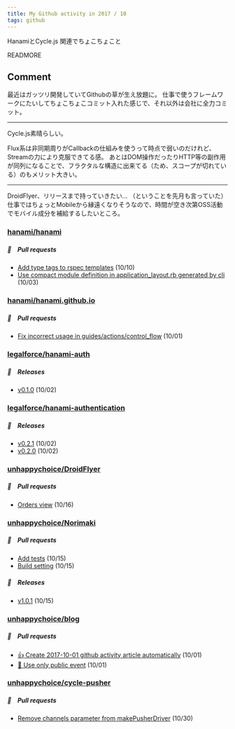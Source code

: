 ```yaml
---
title: My Github activity in 2017 / 10
tags: github
---
```


HanamiとCycle.js 関連でちょこちょこと

READMORE

## Comment

最近はガッツリ開発していてGithubの草が生え放題に。
仕事で使うフレームワークにたいしてちょこちょこコミット入れた感じで、それ以外は会社に全力コミット。

----

Cycle.js素晴らしい。

Flux系は非同期周りがCallbackの仕組みを使うって時点で弱いのだけれど、Streamの力により克服できてる感。
あとはDOM操作だったりHTTP等の副作用が同列になることで、フラクタルな構造に出来てる（ため、スコープが切れている）のもメリット大きい。

----

DroidFlyer、リリースまで持っていきたい... （ということを先月も言っていた）
仕事ではちょっとMobileから縁遠くなりそうなので、時間が空き次第OSS活動でモバイル成分を補給するしたいところ。

### [hanami/hanami](https://github.com/hanami/hanami)

##### 📁　Pull requests

- [Add type tags to rspec templates](https://github.com/hanami/hanami/pull/844) (10/10)
- [Use compact module definition in application_layout.rb generated by cli](https://github.com/hanami/hanami/pull/837) (10/03)

### [hanami/hanami.github.io](https://github.com/hanami/hanami.github.io)

##### 📁　Pull requests

- [Fix incorrect usage in guides/actions/control_flow](https://github.com/hanami/hanami.github.io/pull/378) (10/01)

### [legalforce/hanami-auth](https://github.com/legalforce/hanami-auth)

##### 🎉　Releases

- [v0.1.0](https://github.com/legalforce/hanami-auth/releases/tag/v0.1.0) (10/02)

### [legalforce/hanami-authentication](https://github.com/legalforce/hanami-authentication)

##### 🎉　Releases

- [v0.2.1](https://github.com/legalforce/hanami-authentication/releases/tag/v0.2.1) (10/02)
- [v0.2.0](https://github.com/legalforce/hanami-authentication/releases/tag/v0.2.0) (10/02)

### [unhappychoice/DroidFlyer](https://github.com/unhappychoice/DroidFlyer)

##### 📁　Pull requests

- [Orders view](https://github.com/unhappychoice/DroidFlyer/pull/1) (10/16)

### [unhappychoice/Norimaki](https://github.com/unhappychoice/Norimaki)

##### 📁　Pull requests

- [Add tests](https://github.com/unhappychoice/Norimaki/pull/24) (10/15)
- [Build setting](https://github.com/unhappychoice/Norimaki/pull/23) (10/15)

##### 🎉　Releases

- [v1.0.1](https://github.com/unhappychoice/Norimaki/releases/tag/v1.0.1) (10/15)

### [unhappychoice/blog](https://github.com/unhappychoice/blog)

##### 📁　Pull requests

- [:+1: Create 2017-10-01 github activity article automatically](https://github.com/unhappychoice/blog/pull/15) (10/01)
- [:bug: Use only public event](https://github.com/unhappychoice/blog/pull/11) (10/01)

### [unhappychoice/cycle-pusher](https://github.com/unhappychoice/cycle-pusher)

##### 📁　Pull requests

- [Remove channels parameter from makePusherDriver](https://github.com/unhappychoice/cycle-pusher/pull/2) (10/30)
